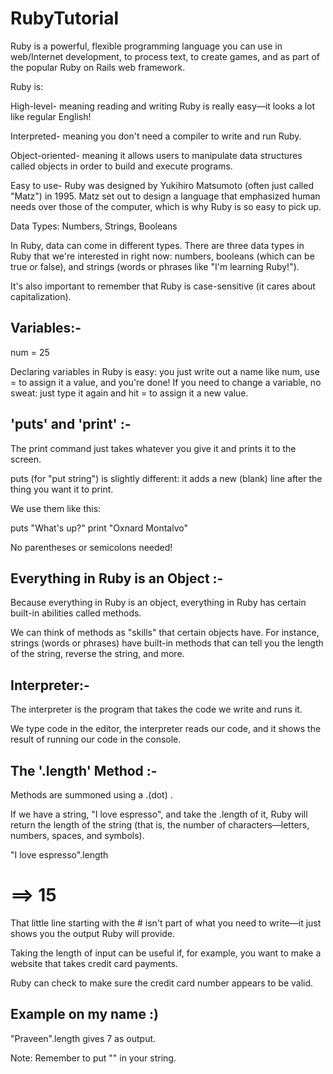 RubyTutorial
============

Ruby is a powerful, flexible programming language you can use in web/Internet development, to process text, to create games, and as part of the popular Ruby on Rails web framework. 

Ruby is:

High-level- meaning reading and writing Ruby is really easy—it looks a lot like regular English!

Interpreted- meaning you don't need a compiler to write and run Ruby.

Object-oriented- meaning it allows users to manipulate data structures called objects in order to build and execute programs.

Easy to use- Ruby was designed by Yukihiro Matsumoto (often just called "Matz") in 1995. Matz set out to design a language that emphasized human needs over those of the computer, which is why Ruby is so easy to pick up.

Data Types: Numbers, Strings, Booleans

In Ruby, data can come in different types. There are three data types in Ruby that we're interested in right now: numbers, booleans (which can be true or false), and strings (words or phrases like "I'm learning Ruby!").

It's also important to remember that Ruby is case-sensitive (it cares about capitalization).


Variables:-
-------------

num = 25

Declaring variables in Ruby is easy: you just write out a name like num, use = to assign it a value, and you're done! If you need to change a variable, no sweat: just type it again and hit = to assign it a new value.

'puts' and 'print' :-
----------------------

The print command just takes whatever you give it and prints it to the screen. 

puts (for "put string") is slightly different: it adds a new (blank) line after the thing you want it to print. 

We use them like this:

puts "What's up?"
print "Oxnard Montalvo"

No parentheses or semicolons needed!


Everything in Ruby is an Object :-
------------------------------------

Because everything in Ruby is an object, everything in Ruby has certain built-in abilities called methods. 

We can think of methods as "skills" that certain objects have. For instance, strings (words or phrases) have built-in methods that can tell you the length of the string, reverse the string, and more.

Interpreter:-
--------------

The interpreter is the program that takes the code we write and runs it. 

We type code in the editor, the interpreter reads our code, and it shows the result of running our code in the console.


The '.length' Method :-
------------------------

Methods are summoned using a .(dot) . 

If we have a string, "I love espresso", and take the .length of it, Ruby will return the length of the string (that is, the number of characters—letters, numbers, spaces, and symbols).

"I love espresso".length
  # ==> 15 

That little line starting with the # isn't part of what you need to write—it just shows you the output Ruby will provide.

Taking the length of input can be useful if, for example, you want to make a website that takes credit card payments. 

Ruby can check to make sure the credit card number appears to be valid.

Example on my name :)
-----------------------

"Praveen".length gives 7 as output.

Note: Remember to put "" in your string.




